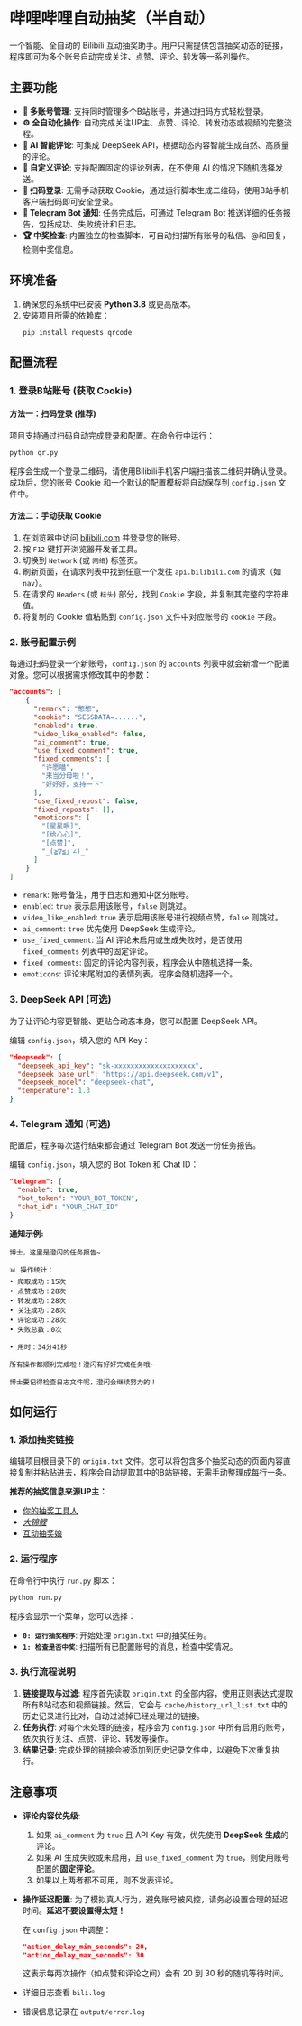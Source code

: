 # 哔哩哔哩自动抽奖（半自动）

一个智能、全自动的 Bilibili 互动抽奖助手。用户只需提供包含抽奖动态的链接，程序即可为多个账号自动完成关注、点赞、评论、转发等一系列操作。

## 主要功能

  * **👥 多账号管理**: 支持同时管理多个B站账号，并通过扫码方式轻松登录。
  * **⚙️ 全自动化操作**: 自动完成关注UP主、点赞、评论、转发动态或视频的完整流程。
  * **🤖 AI 智能评论**: 可集成 DeepSeek API，根据动态内容智能生成自然、高质量的评论。
  * **📝 自定义评论**: 支持配置固定的评论列表，在不使用 AI 的情况下随机选择发送。
  * **📱 扫码登录**: 无需手动获取 Cookie，通过运行脚本生成二维码，使用B站手机客户端扫码即可安全登录。
  * **🔔 Telegram Bot 通知**: 任务完成后，可通过 Telegram Bot 推送详细的任务报告，包括成功、失败统计和日志。
  * **🏆 中奖检查**: 内置独立的检查脚本，可自动扫描所有账号的私信、@和回复，检测中奖信息。

## 环境准备

1.  确保您的系统中已安装 **Python 3.8** 或更高版本。
2.  安装项目所需的依赖库：
    ```bash
    pip install requests qrcode
    ```

## 配置流程

### 1\. 登录B站账号 (获取 Cookie)

#### 方法一：扫码登录 (推荐)

项目支持通过扫码自动完成登录和配置。在命令行中运行：

```bash
python qr.py
```

程序会生成一个登录二维码，请使用Bilibili手机客户端扫描该二维码并确认登录。成功后，您的账号 Cookie 和一个默认的配置模板将自动保存到 `config.json` 文件中。

#### 方法二：手动获取 Cookie

1.  在浏览器中访问 [bilibili.com](https://www.bilibili.com/) 并登录您的账号。
2.  按 `F12` 键打开浏览器开发者工具。
3.  切换到 `Network` (或 `网络`) 标签页。
4.  刷新页面，在请求列表中找到任意一个发往 `api.bilibili.com` 的请求（如 `nav`）。
5.  在请求的 `Headers` (或 `标头`) 部分，找到 `Cookie` 字段，并复制其完整的字符串值。
6.  将复制的 Cookie 值粘贴到 `config.json` 文件中对应账号的 `cookie` 字段。

### 2\. 账号配置示例

每通过扫码登录一个新账号，`config.json` 的 `accounts` 列表中就会新增一个配置对象。您可以根据需求修改其中的参数：

```json
"accounts": [
    {
      "remark": "憨憨",
      "cookie": "SESSDATA=......",
      "enabled": true,
      "video_like_enabled": false,
      "ai_comment": true,
      "use_fixed_comment": true,
      "fixed_comments": [
        "许愿喵",
        "来当分母啦！",
        "好好好，支持一下"
      ],
      "use_fixed_repost": false,
      "fixed_reposts": [],
      "emoticons": [
        "[星星眼]",
        "[给心心]",
        "[点赞]",
        "_(≧∇≦」∠)_"
      ]
    }
]
```

  * `remark`: 账号备注，用于日志和通知中区分账号。
  * `enabled`: `true` 表示启用该账号，`false` 则跳过。
  * `video_like_enabled`: `true` 表示启用该账号进行视频点赞，`false` 则跳过。
  * `ai_comment`: `true` 优先使用 DeepSeek 生成评论。
  * `use_fixed_comment`: 当 AI 评论未启用或生成失败时，是否使用 `fixed_comments` 列表中的固定评论。
  * `fixed_comments`: 固定的评论内容列表，程序会从中随机选择一条。
  * `emoticons`: 评论末尾附加的表情列表，程序会随机选择一个。

### 3\. DeepSeek API (可选)

为了让评论内容更智能、更贴合动态本身，您可以配置 DeepSeek API。

编辑 `config.json`，填入您的 API Key：

```json
"deepseek": {
  "deepseek_api_key": "sk-xxxxxxxxxxxxxxxxxxxx",
  "deepseek_base_url": "https://api.deepseek.com/v1",
  "deepseek_model": "deepseek-chat",
  "temperature": 1.3
}
```

### 4\. Telegram 通知 (可选)

配置后，程序每次运行结束都会通过 Telegram Bot 发送一份任务报告。

编辑 `config.json`，填入您的 Bot Token 和 Chat ID：

```json
"telegram": {
  "enable": true,
  "bot_token": "YOUR_BOT_TOKEN",
  "chat_id": "YOUR_CHAT_ID"
}
```

**通知示例:**

```
博士，这里是澄闪的任务报告~

📊 操作统计：
• 爬取成功：15次
• 点赞成功：28次
• 转发成功：28次
• 关注成功：28次
• 评论成功：28次
• 失败总数：0次

• 用时：34分41秒

所有操作都顺利完成啦！澄闪有好好完成任务哦~

博士要记得检查日志文件呢，澄闪会继续努力的！
```

## 如何运行

### 1\. 添加抽奖链接

编辑项目根目录下的 `origin.txt` 文件。您可以将包含多个抽奖动态的页面内容直接复制并粘贴进去，程序会自动提取其中的B站链接，无需手动整理成每行一条。

**推荐的抽奖信息来源UP主：**

  * [你的抽奖工具人](https://space.bilibili.com/100680137)
  * [*大锦鲤*](https://space.bilibili.com/226257459)
  * [互动抽奖娘](https://www.google.com/search?q=https://space.bilibili.com/3546776042736296)

### 2\. 运行程序

在命令行中执行 `run.py` 脚本：

```bash
python run.py
```

程序会显示一个菜单，您可以选择：

  * **`0: 运行抽奖程序`**: 开始处理 `origin.txt` 中的抽奖任务。
  * **`1: 检查是否中奖`**: 扫描所有已配置账号的消息，检查中奖情况。

### 3\. 执行流程说明

1.  **链接提取与过滤**: 程序首先读取 `origin.txt` 的全部内容，使用正则表达式提取所有B站动态和视频链接。然后，它会与 `cache/history_url_list.txt` 中的历史记录进行比对，自动过滤掉已经处理过的链接。
2.  **任务执行**: 对每个未处理的链接，程序会为 `config.json` 中所有启用的账号，依次执行关注、点赞、评论、转发等操作。
3.  **结果记录**: 完成处理的链接会被添加到历史记录文件中，以避免下次重复执行。

## 注意事项

  * **评论内容优先级**:

    1.  如果 `ai_comment` 为 `true` 且 API Key 有效，优先使用 **DeepSeek 生成**的评论。
    2.  如果 AI 生成失败或未启用，且 `use_fixed_comment` 为 `true`，则使用账号配置的**固定评论**。
    3.  如果以上两者都不可用，则不发表评论。

  * **操作延迟配置**:
    为了模拟真人行为，避免账号被风控，请务必设置合理的延迟时间。**延迟不要设置得太短！**

    在 `config.json` 中调整：

    ```json
    "action_delay_min_seconds": 20,
    "action_delay_max_seconds": 30
    ```

    这表示每两次操作（如点赞和评论之间）会有 20 到 30 秒的随机等待时间。
  
- 详细日志查看 `bili.log`
  
- 错误信息记录在 `output/error.log`
